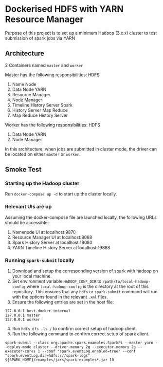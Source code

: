 # Dockerised HDFS with YARN Resource Manager
Purpose of this project is to set up a minimum Hadoop (3.x.x) cluster to test submission of spark jobs via YARN

## Architecture
2 Containers named `master` and `worker`

Master has the following responsibilities:
HDFS
1. Name Node
2. Data Node
YARN
3. Resource Manager
4. Node Manager
5. Timeline History Server
Spark
6. History Server
Map Reduce
7. Map Reduce History Server

Worker has the following responsibilities:
HDFS
1. Data Node
YARN
2. Node Manager

In this architecture, when jobs are submitted in cluster mode, the driver can be located on either `master` or `worker`.

## Smoke Test
### Starting up the Hadoop cluster
Run `docker-compose up -d` to start up the cluster locally.

### Relevant UIs are up
Assuming the docker-compose file are launched locally, the following URLs should be accessible:
1. Namenode UI at localhost:9870
2. Resource Manager UI at localhost:8088
3. Spark History Server at localhost:18080
4. YARN Timeline History Server at localhost:19888

### Running `spark-submit` locally

1. Download and setup the corresponding version of spark with hadoop on your local machine.
2. Set environment variable `HADOOP_CONF_DIR` to `/path/to/local-hadoop-config` where `local-hadoop-config` is the directory at the root of this repository. This ensures that any `hdfs` or `spark-submit` command will run with the options found in the relevant `.xml` files.
3. Ensure the following entries are set in the host file:
```
127.0.0.1 host.docker.internal
127.0.0.1 master
127.0.0.1 worker
```
4. Run `hdfs dfs -ls /` to confirm correct setup of hadoop client.
5. Run the following command to confirm correct setup of spark client. 
```
spark-submit --class org.apache.spark.examples.SparkPi --master yarn --deploy-mode cluster --driver-memory 2g --executor-memory 2g --executor-cores 1 --conf "spark.eventLog.enabled=true" --conf "spark.eventLog.dir=hdfs:///spark-logs" ${SPARK_HOME}/examples/jars/spark-examples*.jar 10
```
